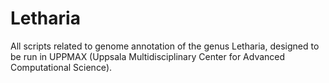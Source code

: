 # Letharia
All scripts related to genome annotation of the genus Letharia, designed to be run in UPPMAX (Uppsala Multidisciplinary Center for Advanced Computational Science).
